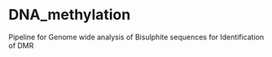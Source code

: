 # DNA_methylation
Pipeline for Genome wide analysis of Bisulphite sequences for Identification of DMR
